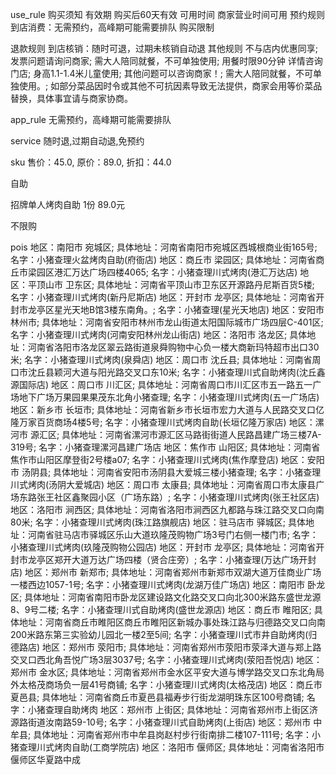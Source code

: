 use_rule
购买须知
有效期
购买后60天有效
可用时间
商家营业时间可用
预约规则
到店消费：无需预约，高峰期可能需要排队
购买限制

退款规则
到店核销：随时可退，过期未核销自动退
其他规则
不与店内优惠同享; 发票问题请询问商家; 需大人陪同就餐，不可单独使用; 用餐时限90分钟 详情咨询门店; 身高1.1-1.4米儿童使用; 其他问题可以咨询商家！; 需大人陪同就餐，不可单独使用。; 如部分菜品因时令或其他不可抗因素导致无法提供，商家会用等价菜品替换，具体事宜请与商家协商。


app_rule
 无需预约，高峰期可能需要排队

service
 随时退,过期自动退,免预约

sku
 售价：45.0, 原价：89.0, 折扣：44.0

自助

招牌单人烤肉自助 1份 89.0元

不限购

pois
地区：南阳市 宛城区; 具体地址：河南省南阳市宛城区西城根商业街165号; 名字：小猪查理火盆烤肉自助(府衙店)
地区：商丘市 梁园区; 具体地址：河南省商丘市梁园区港汇万达广场四楼4065; 名字：小猪查理川式烤肉(港汇万达店)
地区：平顶山市 卫东区; 具体地址：河南省平顶山市卫东区开源路丹尼斯百货5楼; 名字：小猪查理川式烤肉(新丹尼斯店)
地区：开封市 龙亭区; 具体地址：河南省开封市龙亭区星光天地B馆3楼东南角。; 名字：小猪查理(星光天地店)
地区：安阳市 林州市; 具体地址：河南省安阳市林州市龙山街道太阳国际城市广场四层C-401区; 名字：小猪查理川式烤肉(河南安阳林州龙山街店)
地区：洛阳市 洛龙区; 具体地址：河南省洛阳市洛龙区翠云路街道泉舜购物中心负一楼大商新玛特超市出口30米; 名字：小猪查理川式烤肉(泉舜店)
地区：周口市 沈丘县; 具体地址：河南省周口市沈丘县颖河大道与阳光路交叉口东10米; 名字：小猪查理川式自助烤肉(沈丘鑫源国际店)
地区：周口市 川汇区; 具体地址：河南省周口市川汇区市五一路五一广场地下广场万果园果果茂东北角小猪查理; 名字：小猪查理川式烤肉(五一广场店)
地区：新乡市 长垣市; 具体地址：河南省新乡市长垣市宏力大道与人民路交叉口亿隆万家百货商场4楼5号; 名字：小猪查理川式烤肉自助(长垣亿隆万家店)
地区：漯河市 源汇区; 具体地址：河南省漯河市源汇区马路街街道人民路昌建广场三楼7A-319号; 名字：小猪查理漯河昌建广场店
地区：焦作市 山阳区; 具体地址：河南省焦作市山阳区摩登街2号楼a07; 名字：小猪查理川式烤肉(焦作摩登店)
地区：安阳市 汤阴县; 具体地址：河南省安阳市汤阴县大爱城三楼小猪查理; 名字：小猪查理川式烤肉(汤阴大爱城店)
地区：周口市 太康县; 具体地址：河南省周口市太康县广场东路张王社区鑫聚园小区（广场东路）; 名字：小猪查理川式烤肉(张王社区店)
地区：洛阳市 涧西区; 具体地址：河南省洛阳市涧西区九都路与珠江路交叉口向南80米; 名字：小猪查理川式烤肉(珠江路旗舰店)
地区：驻马店市 驿城区; 具体地址：河南省驻马店市驿城区乐山大道玖隆茂购物广场3号门右侧一楼门市; 名字：小猪查理川式烤肉(玖隆茂购物公园店)
地区：开封市 龙亭区; 具体地址：河南省开封市龙亭区郑开大道万达广场四楼（贤合庄旁）; 名字：小猪查理(万达广场开封店)
地区：郑州市 新郑市; 具体地址：河南省郑州市新郑市双湖大道万佳商业广场一楼西边1057-1号; 名字：小猪查理川式烤肉(龙湖万佳广场店)
地区：南阳市 卧龙区; 具体地址：河南省南阳市卧龙区建设路文化路交叉口向北300米路东盛世龙源8、9号二楼; 名字：小猪查理川式自助烤肉(盛世龙源店)
地区：商丘市 睢阳区; 具体地址：河南省商丘市睢阳区商丘市睢阳区新城办事处珠江路与归德路交叉口向南200米路东第三实验幼儿园北一楼2至5间; 名字：小猪查理川式市井自助烤肉(归德路店)
地区：郑州市 荥阳市; 具体地址：河南省郑州市荥阳市荥泽大道与郑上路交叉口西北角吾悦广场3层3037号; 名字：小猪查理川式烤肉(荥阳吾悦店)
地区：郑州市 金水区; 具体地址：河南省郑州市金水区平安大道与博学路交叉口东北角局外太格茂商场负一层41号商铺; 名字：小猪查理川式烤肉(太格茂店)
地区：商丘市 夏邑县; 具体地址：河南省商丘市夏邑县福寿步行街龙湖明珠东区100号商铺; 名字：小猪查理自助烤肉
地区：郑州市 上街区; 具体地址：河南省郑州市上街区济源路街道汝南路59-10号; 名字：小猪查理川式自助烤肉(上街店)
地区：郑州市 中牟县; 具体地址：河南省郑州市中牟县岗赵村步行街南排二楼107-111号; 名字：小猪查理川式烤肉自助(工商学院店)
地区：洛阳市 偃师区; 具体地址：河南省洛阳市偃师区华夏路中成